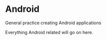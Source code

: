Android
=======

General practice creating Android applications

Everything Android related will go on here.
